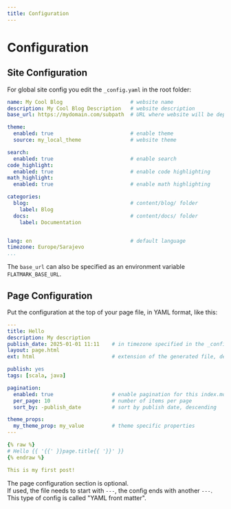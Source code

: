 ```yaml
---
title: Configuration
---
```


# Configuration

## Site Configuration

For global site config you edit the `_config.yaml` in the root folder:
```yaml
name: My Cool Blog                      # website name
description: My Cool Blog Description   # website description
base_url: https://mydomain.com/subpath  # URL where website will be deployed

theme:
  enabled: true                         # enable theme
  source: my_local_theme                # website theme

search:
  enabled: true                         # enable search
code_highlight:
  enabled: true                         # enable code highlighting
math_highlight:
  enabled: true                         # enable math highlighting

categories:
  blog:                                 # content/blog/ folder
    label: Blog
  docs:                                 # content/docs/ folder
    label: Documentation


lang: en                                # default language
timezone: Europe/Sarajevo
...
```

The `base_url` can also be specified as an environment variable `FLATMARK_BASE_URL`.

## Page Configuration

Put the configuration at the top of your page file, in YAML format, like this:
```yaml
---
title: Hello
description: My description
publish_date: 2025-01-01 11:11    # in timezone specified in the _config.yaml
layout: page.html
ext: html                         # extension of the generated file, default is html

publish: yes
tags: [scala, java]

pagination:
  enabled: true                   # enable pagination for this index.md page
  per_page: 10                    # number of items per page
  sort_by: -publish_date          # sort by publish date, descending

theme_props:
  my_theme_prop: my_value         # theme specific properties
---

{% raw %}
# Hello {{ '{{' }}page.title{{ '}}' }}
{% endraw %}

This is my first post!
```

The page configuration section is optional.  
If used, the file needs to start with `---`, the config ends with another `---`.  
This type of config is called "YAML front matter".

